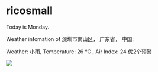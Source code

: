 # ricosmall

Today is Monday.

Weather infomation of 深圳市南山区， 广东省， 中国: 

Weather: 小雨, Temperature: 26 ℃ , Air Index: 24 优2个预警

<img src="https://github-readme-stats.vercel.app/api?username=ricosmall&show_icons=true" />
